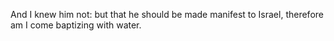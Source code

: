And I knew him not: but that he should be made manifest to Israel, therefore am I come baptizing with water.
